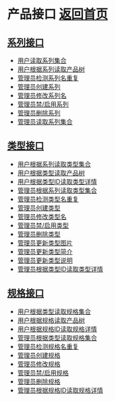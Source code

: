 # 产品接口 [返回首页](../index.md)

## [系列接口](product_series.md)
- [用户读取系列集合]()
- [用户根据系列读取产品树]()
- [管理员检测系列名重复]()
- [管理员创建系列]()
- [管理员修改系列名]()
- [管理员禁/启用系列]()
- [管理员删除系列]()
- [管理员读取系列集合]()

## [类型接口](product_type.md)
- [用户根据系列读取类型集合]()
- [用户根据类型读取产品树]()
- [用户根据类型ID读取类型详情]()
- [管理员根据系列读取类型集合]()
- [管理员检测类型名重复]()
- [管理员创建类型]()
- [管理员修改类型名]()
- [管理员禁/启用类型]()
- [管理员删除类型]()
- [管理员更新类型图片]()
- [管理员更新类型简介]()
- [管理员更新类型说明]()
- [管理员根据类型ID读取类型详情]()

## [规格接口](product_format.md)
- [用户根据类型读取规格集合]()
- [用户根据规格读取产品树]()
- [用户根据规格ID读取规格详情]()
- [管理员根据类型读取规格集合]()
- [管理员检测规格名重复]()
- [管理员创建规格]()
- [管理员修改规格]()
- [管理员禁/启用规格]()
- [管理员删除规格]()
- [管理员根据规格ID读取规格详情]()